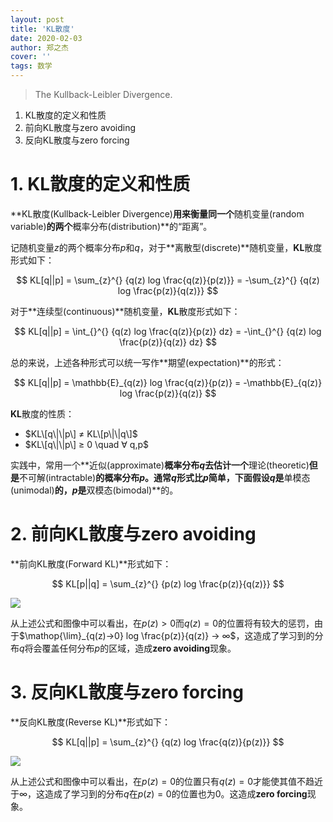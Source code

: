 ```yaml
---
layout: post
title: 'KL散度'
date: 2020-02-03
author: 郑之杰
cover: ''
tags: 数学
---
```


> The Kullback-Leibler Divergence.

1. KL散度的定义和性质
2. 前向KL散度与zero avoiding
3. 反向KL散度与zero forcing

# 1. KL散度的定义和性质
**KL散度(Kullback-Leibler Divergence)**用来衡量同一个**随机变量(random variable)**的两个**概率分布(distribution)**的“距离”。

记随机变量$z$的两个概率分布$p$和$q$，对于**离散型(discrete)**随机变量，**KL**散度形式如下：

$$ KL[q||p] = \sum_{z}^{} {q(z) log \frac{q(z)}{p(z)}} = -\sum_{z}^{} {q(z) log \frac{p(z)}{q(z)}} $$

对于**连续型(continuous)**随机变量，**KL**散度形式如下：

$$ KL[q||p] = \int_{}^{} {q(z) log \frac{q(z)}{p(z)} dz} = -\int_{}^{} {q(z) log \frac{p(z)}{q(z)} dz} $$

总的来说，上述各种形式可以统一写作**期望(expectation)**的形式：

$$ KL[q||p] = \mathbb{E}_{q(z)} log \frac{q(z)}{p(z)} = -\mathbb{E}_{q(z)} log \frac{p(z)}{q(z)} $$

**KL**散度的性质：
- $KL\[q\|\|p\] ≠ KL\[p\|\|q\]$
- $KL\[q\|\|p\] ≥ 0 \quad ∀ q,p$

实践中，常用一个**近似(approximate)**概率分布$q$去估计一个**理论(theoretic)**但是**不可解(intractable)**的概率分布$p$。通常$q$形式比$p$简单，下面假设$q$是**单模态(unimodal)**的，$p$是**双模态(bimodal)**的。

# 2. 前向KL散度与zero avoiding
**前向KL散度(Forward KL)**形式如下：

$$ KL[p||q] = \sum_{z}^{} {p(z) log \frac{p(z)}{q(z)}} $$

![](http://adamlineberry.ai/images/vae/forward-KL.png)

从上述公式和图像中可以看出，在$p(z)>0$而$q(z)=0$的位置将有较大的惩罚，由于$\mathop{\lim}_{q(z)→0} log \frac{p(z)}{q(z)} → ∞$，这造成了学习到的分布$q$将会覆盖任何分布$p$的区域，造成**zero avoiding**现象。

# 3. 反向KL散度与zero forcing
**反向KL散度(Reverse KL)**形式如下：

$$ KL[q||p] = \sum_{z}^{} {q(z) log \frac{q(z)}{p(z)}} $$

![](http://adamlineberry.ai/images/vae/reverse-KL.png)

从上述公式和图像中可以看出，在$p(z)=0$的位置只有$q(z)=0$才能使其值不趋近于$∞$，这造成了学习到的分布$q$在$p(z)=0$的位置也为$0$。这造成**zero forcing**现象。
